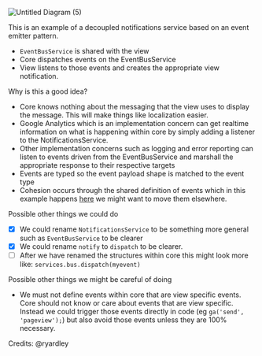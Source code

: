 ![Untitled Diagram (5)](https://user-images.githubusercontent.com/1256409/110735491-ce603f80-8279-11eb-8254-6a31e09e47eb.png)


This is an example of a decoupled notifications service based on an event emitter pattern.

* `EventBusService` is shared with the view
* Core dispatches events on the EventBusService
* View listens to those events and creates the appropriate view notification. 

Why is this a good idea?
* Core knows nothing about the messaging that the view uses to display the message. This will make things like localization easier.
* Google Analytics which is an implementation concern can get realtime information on what is happening within core by simply adding a listener to the NotificationsService. 
* Other implementation concerns such as logging and error reporting can listen to events driven from the EventBusService and marshall the appropriate response to their respective targets
* Events are typed so the event payload shape is matched to the event type
* Cohesion occurs through the shared definition of events which in this example happens [here](https://github.com/Sifchain/sifnode/pull/892/files#diff-1181e517a11ffd75848b4d3e55ccdaf88bf27ec325aa9c9ec5218d472e9d92e4R7) we might want to move them elsewhere.


Possible other things we could do
- [x] We could rename `NotificationsService` to be something more general such as `EventBusService` to be clearer 
- [x] We could rename `notify` to `dispatch` to be clearer.
- [ ] After we have renamed the structures within core this might look more like: `services.bus.dispatch(myevent)`

Possible other things we might be careful of doing
* We must not define events within core that are view specific events. Core should not know or care about events that are view specific. Instead we could trigger those events directly in code (eg `ga('send', 'pageview');`) but also avoid those events unless they are 100% necessary. 

Credits: @ryardley